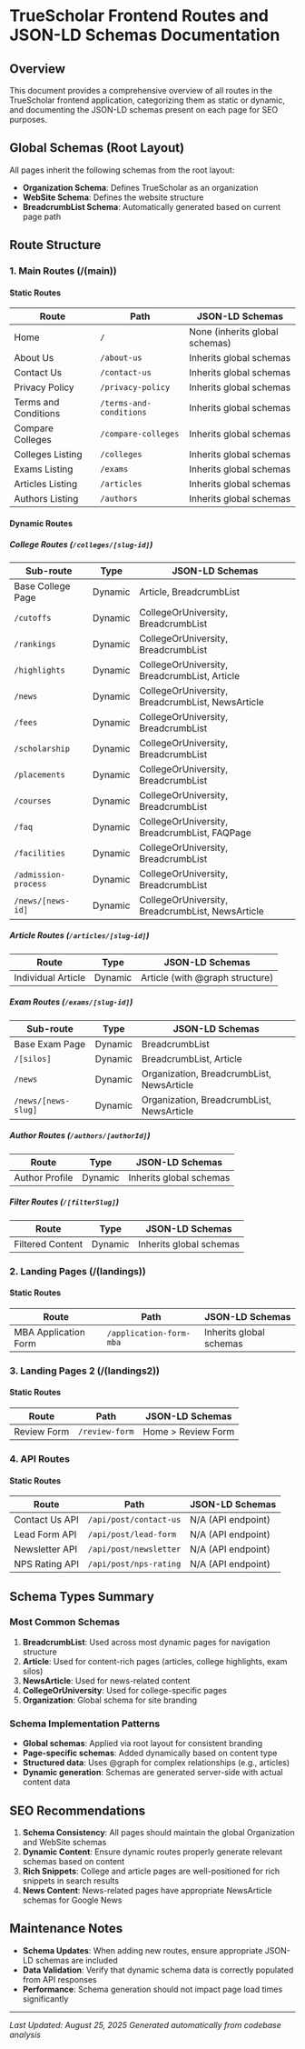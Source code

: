 # TrueScholar Frontend Routes and JSON-LD Schemas Documentation

## Overview

This document provides a comprehensive overview of all routes in the TrueScholar frontend application, categorizing them as static or dynamic, and documenting the JSON-LD schemas present on each page for SEO purposes.

## Global Schemas (Root Layout)

All pages inherit the following schemas from the root layout:

- **Organization Schema**: Defines TrueScholar as an organization
- **WebSite Schema**: Defines the website structure
- **BreadcrumbList Schema**: Automatically generated based on current page path

## Route Structure

### 1. Main Routes (/(main))

#### Static Routes

| Route                | Path                    | JSON-LD Schemas                |
| -------------------- | ----------------------- | ------------------------------ |
| Home                 | `/`                     | None (inherits global schemas) |
| About Us             | `/about-us`             | Inherits global schemas        |
| Contact Us           | `/contact-us`           | Inherits global schemas        |
| Privacy Policy       | `/privacy-policy`       | Inherits global schemas        |
| Terms and Conditions | `/terms-and-conditions` | Inherits global schemas        |
| Compare Colleges     | `/compare-colleges`     | Inherits global schemas        |
| Colleges Listing     | `/colleges`             | Inherits global schemas        |
| Exams Listing        | `/exams`                | Inherits global schemas        |
| Articles Listing     | `/articles`             | Inherits global schemas        |
| Authors Listing      | `/authors`              | Inherits global schemas        |

#### Dynamic Routes

##### College Routes (`/colleges/[slug-id]`)

| Sub-route            | Type    | JSON-LD Schemas                                  |
| -------------------- | ------- | ------------------------------------------------ |
| Base College Page    | Dynamic | Article, BreadcrumbList                          |
| `/cutoffs`           | Dynamic | CollegeOrUniversity, BreadcrumbList              |
| `/rankings`          | Dynamic | CollegeOrUniversity, BreadcrumbList              |
| `/highlights`        | Dynamic | CollegeOrUniversity, BreadcrumbList, Article     |
| `/news`              | Dynamic | CollegeOrUniversity, BreadcrumbList, NewsArticle |
| `/fees`              | Dynamic | CollegeOrUniversity, BreadcrumbList              |
| `/scholarship`       | Dynamic | CollegeOrUniversity, BreadcrumbList              |
| `/placements`        | Dynamic | CollegeOrUniversity, BreadcrumbList              |
| `/courses`           | Dynamic | CollegeOrUniversity, BreadcrumbList              |
| `/faq`               | Dynamic | CollegeOrUniversity, BreadcrumbList, FAQPage     |
| `/facilities`        | Dynamic | CollegeOrUniversity, BreadcrumbList              |
| `/admission-process` | Dynamic | CollegeOrUniversity, BreadcrumbList              |
| `/news/[news-id]`    | Dynamic | CollegeOrUniversity, BreadcrumbList, NewsArticle |

##### Article Routes (`/articles/[slug-id]`)

| Route              | Type    | JSON-LD Schemas                 |
| ------------------ | ------- | ------------------------------- |
| Individual Article | Dynamic | Article (with @graph structure) |

##### Exam Routes (`/exams/[slug-id]`)

| Sub-route           | Type    | JSON-LD Schemas                           |
| ------------------- | ------- | ----------------------------------------- |
| Base Exam Page      | Dynamic | BreadcrumbList                            |
| `/[silos]`          | Dynamic | BreadcrumbList, Article                   |
| `/news`             | Dynamic | Organization, BreadcrumbList, NewsArticle |
| `/news/[news-slug]` | Dynamic | Organization, BreadcrumbList, NewsArticle |

##### Author Routes (`/authors/[authorId]`)

| Route          | Type    | JSON-LD Schemas         |
| -------------- | ------- | ----------------------- |
| Author Profile | Dynamic | Inherits global schemas |

##### Filter Routes (`/[filterSlug]`)

| Route            | Type    | JSON-LD Schemas         |
| ---------------- | ------- | ----------------------- |
| Filtered Content | Dynamic | Inherits global schemas |

### 2. Landing Pages (/(landings))

#### Static Routes

| Route                | Path                    | JSON-LD Schemas         |
| -------------------- | ----------------------- | ----------------------- |
| MBA Application Form | `/application-form-mba` | Inherits global schemas |

### 3. Landing Pages 2 (/(landings2))

#### Static Routes

| Route       | Path           | JSON-LD Schemas    |
| ----------- | -------------- | ------------------ |
| Review Form | `/review-form` | Home > Review Form |

### 4. API Routes

#### Static Routes

| Route          | Path                   | JSON-LD Schemas    |
| -------------- | ---------------------- | ------------------ |
| Contact Us API | `/api/post/contact-us` | N/A (API endpoint) |
| Lead Form API  | `/api/post/lead-form`  | N/A (API endpoint) |
| Newsletter API | `/api/post/newsletter` | N/A (API endpoint) |
| NPS Rating API | `/api/post/nps-rating` | N/A (API endpoint) |

## Schema Types Summary

### Most Common Schemas

1. **BreadcrumbList**: Used across most dynamic pages for navigation structure
2. **Article**: Used for content-rich pages (articles, college highlights, exam silos)
3. **NewsArticle**: Used for news-related content
4. **CollegeOrUniversity**: Used for college-specific pages
5. **Organization**: Global schema for site branding

### Schema Implementation Patterns

- **Global schemas**: Applied via root layout for consistent branding
- **Page-specific schemas**: Added dynamically based on content type
- **Structured data**: Uses @graph for complex relationships (e.g., articles)
- **Dynamic generation**: Schemas are generated server-side with actual content data

## SEO Recommendations

1. **Schema Consistency**: All pages should maintain the global Organization and WebSite schemas
2. **Dynamic Content**: Ensure dynamic routes properly generate relevant schemas based on content
3. **Rich Snippets**: College and article pages are well-positioned for rich snippets in search results
4. **News Content**: News-related pages have appropriate NewsArticle schemas for Google News

## Maintenance Notes

- **Schema Updates**: When adding new routes, ensure appropriate JSON-LD schemas are included
- **Data Validation**: Verify that dynamic schema data is correctly populated from API responses
- **Performance**: Schema generation should not impact page load times significantly

---

_Last Updated: August 25, 2025_
_Generated automatically from codebase analysis_
